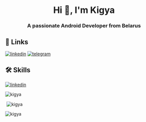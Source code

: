 <h1 align="center">Hi 👋, I'm Kigya</h1>
<h3 align="center">A passionate Android Developer from Belarus</h3>

## 🔗 Links
[![linkedin](https://img.shields.io/badge/linkedin-0A66C2?style=for-the-badge&logo=linkedin&logoColor=white)](https://www.linkedin.com/in/kirillborichevskiy/)
[![telegram](https://img.shields.io/badge/telegram-26A5E4?style=for-the-badge&logo=telegram&logoColor=white)](https://t.me/kigya/)

## 🛠 Skills
[![linkedin](https://img.shields.io/badge/linkedin-0A66C2?style=for-the-badge&logo=linkedin&logoColor=white)](https://www.linkedin.com/in/kirillborichevskiy/)


<p><img align="center" src="https://github-readme-stats.vercel.app/api/top-langs?username=kigya&show_icons=true&locale=en&layout=compact" alt="kigya" /></p>


<p>&nbsp;<img align="center" src="https://github-readme-stats.vercel.app/api?username=kigya&show_icons=true&locale=en" alt="kigya" /></p>

<p><img align="center" src="https://github-readme-streak-stats.herokuapp.com/?user=kigya&theme=default" alt="kigya" /></p>
